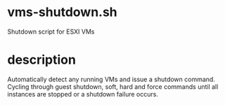 # vms-shutdown.sh
Shutdown script for ESXI VMs

# description
Automatically detect any running VMs and issue a shutdown command. Cycling through guest shutdown, soft, hard and force commands until all instances are stopped or a shutdown failure occurs.
